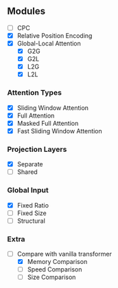 ## Modules

- [ ] CPC
- [x] Relative Position Encoding
- [x] Global-Local Attention
  - [x] G2G
  - [x] G2L
  - [x] L2G
  - [x] L2L

### Attention Types

- [x] Sliding Window Attention
- [x] Full Attention
- [x] Masked Full Attention
- [x] Fast Sliding Window Attention

### Projection Layers

- [x] Separate
- [ ] Shared

### Global Input

- [x] Fixed Ratio
- [ ] Fixed Size
- [ ] Structural

### Extra

- [ ] Compare with vanilla transformer
  - [x] Memory Comparison
  - [ ] Speed Comparison
  - [ ] Size Comparison
